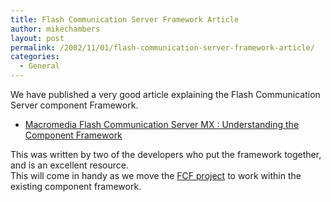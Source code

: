 ```yaml
---
title: Flash Communication Server Framework Article
author: mikechambers
layout: post
permalink: /2002/11/01/flash-communication-server-framework-article/
categories:
  - General
---
```



We have published a very good article explaining the Flash Communication Server component Framework.  
  
*   [Macromedia Flash Communication Server MX : Understanding the Component Framework][1]

  
This was written by two of the developers who put the framework together, and is an excellent resource.  
This will come in handy as we move the [FCF project][2] to work within the existing component framework.

 [1]: http://www.macromedia.com/desdev/mx/flashcom/articles/framework.html
 [2]: http://sourceforge.net/projects/fcf